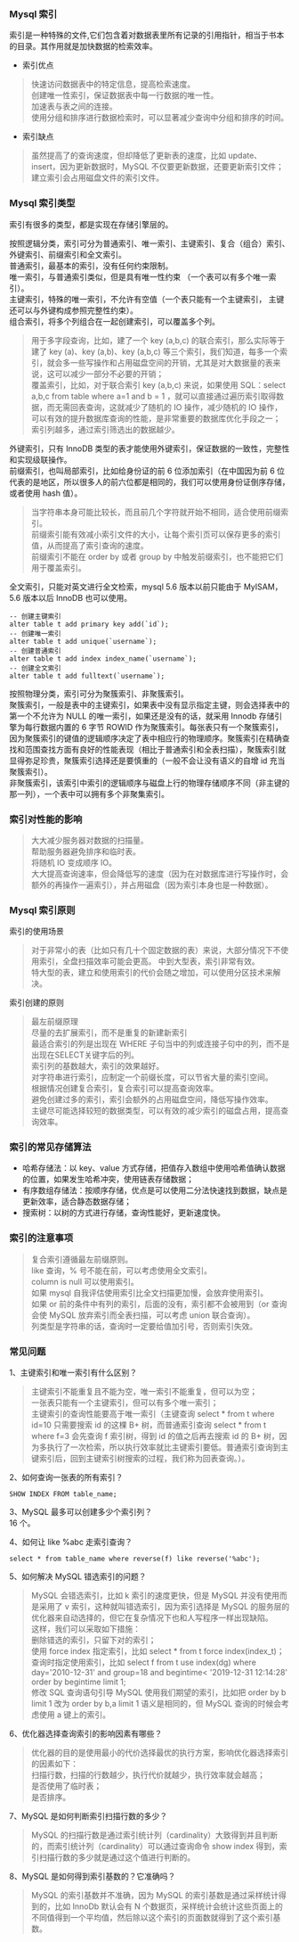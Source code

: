 
### Mysql 索引
索引是一种特殊的文件,它们包含着对数据表里所有记录的引用指针，相当于书本的目录。其作用就是加快数据的检索效率。  

- 索引优点
> 快速访问数据表中的特定信息，提高检索速度。  
> 创建唯一性索引，保证数据表中每一行数据的唯一性。  
> 加速表与表之间的连接。  
> 使用分组和排序进行数据检索时，可以显著减少查询中分组和排序的时间。  

- 索引缺点
> 虽然提高了的查询速度，但却降低了更新表的速度，比如 update、insert，因为更新数据时，MySQL 不仅要更新数据，还要更新索引文件；  
> 建立索引会占用磁盘文件的索引文件。  

### Mysql 索引类型
索引有很多的类型，都是实现在存储引擎层的。  

按照逻辑分类，索引可分为普通索引、唯一索引、主键索引、复合（组合）索引、外键索引、前缀索引和全文索引。  
普通索引，最基本的索引，没有任何约束限制。  
唯一索引，与普通索引类似，但是具有唯一性约束 （一个表可以有多个唯一索引）。  
主键索引，特殊的唯一索引，不允许有空值（一个表只能有一个主键索引， 主键还可以与外键构成参照完整性约束）。  
组合索引，将多个列组合在一起创建索引，可以覆盖多个列。  
> 用于多字段查询，比如，建了一个 key (a,b,c) 的联合索引，那么实际等于建了 key (a)、key (a,b)、key (a,b,c) 等三个索引，我们知道，每多一个索引，就会多一些写操作和占用磁盘空间的开销，尤其是对大数据量的表来说，这可以减少一部分不必要的开销；  
> 覆盖索引，比如，对于联合索引 key (a,b,c) 来说，如果使用 SQL：select a,b,c from table where a=1 and b = 1 ，就可以直接通过遍历索引取得数据，而无需回表查询，这就减少了随机的 IO 操作，减少随机的 IO 操作，可以有效的提升数据库查询的性能，是非常重要的数据库优化手段之一；  
> 索引列越多，通过索引筛选出的数据越少。  

外键索引，只有 InnoDB 类型的表才能使用外键索引，保证数据的一致性，完整性和实现级联操作。  
前缀索引，也叫局部索引，比如给身份证的前 6 位添加索引（在中国因为前 6 位代表的是地区，所以很多人的前六位都是相同的，我们可以使用身份证倒序存储，或者使用 hash 值）。  
> 当字符串本身可能比较长，而且前几个字符就开始不相同，适合使用前缀索引。  
> 前缀索引能有效减小索引文件的大小，让每个索引页可以保存更多的索引值，从而提高了索引查询的速度。  
> 前缀索引不能在 order by 或者 group by 中触发前缀索引，也不能把它们用于覆盖索引。  

全文索引，只能对英文进行全文检索，mysql 5.6 版本以前只能由于 MyISAM，5.6 版本以后 InnoDB 也可以使用。 
```mysql
-- 创建主键索引
alter table t add primary key add(`id`);
-- 创建唯一索引
alter table t add unique(`username`);
-- 创建普通索引
alter table t add index index_name(`username`);
-- 创建全文索引
alter table t add fulltext(`username`);
```

按照物理分类，索引可分为聚簇索引、非聚簇索引。  
聚簇索引，一般是表中的主键索引，如果表中没有显示指定主键，则会选择表中的第一个不允许为 NULL 的唯一索引，如果还是没有的话，就采用 Innodb 存储引擎为每行数据内置的 6 字节 ROWID 作为聚簇索引。每张表只有一个聚簇索引，因为聚簇索引的键值的逻辑顺序决定了表中相应行的物理顺序。聚簇索引在精确查找和范围查找方面有良好的性能表现（相比于普通索引和全表扫描），聚簇索引就显得弥足珍贵，聚簇索引选择还是要慎重的（一般不会让没有语义的自增 id 充当聚簇索引）。  
非聚簇索引，该索引中索引的逻辑顺序与磁盘上行的物理存储顺序不同（非主键的那一列），一个表中可以拥有多个非聚集索引。  

### 索引对性能的影响
> 大大减少服务器对数据的扫描量。  
> 帮助服务器避免排序和临时表。  
> 将随机 IO 变成顺序 IO。  
> 大大提高查询速率，但会降低写的速度（因为在对数据库进行写操作时，会额外的再操作一遍索引），并占用磁盘（因为索引本身也是一种数据）。

### Mysql 索引原则
索引的使用场景
> 对于非常小的表（比如只有几十个固定数据的表）来说，大部分情况下不使用索引，全盘扫描效率可能会更高。
> 中到大型表，索引非常有效。  
> 特大型的表，建立和使用索引的代价会随之增加，可以使用分区技术来解决。  

索引创建的原则
> 最左前缀原理  
> 尽量的去扩展索引，而不是重复的新建新索引  
> 最适合索引的列是出现在 WHERE 子句当中的列或连接子句中的列，而不是出现在SELECT关键字后的列。  
> 索引列的基数越大，索引的效果越好。  
> 对字符串进行索引，应制定一个前缀长度，可以节省大量的索引空间。  
> 根据情况创建复合索引，复合索引可以提高查询效率。  
> 避免创建过多的索引，索引会额外的占用磁盘空间，降低写操作效率。  
> 主键尽可能选择较短的数据类型，可以有效的减少索引的磁盘占用，提高查询效率。  

### 索引的常见存储算法
- 哈希存储法：以 key、value 方式存储，把值存入数组中使用哈希值确认数据的位置，如果发生哈希冲突，使用链表存储数据；
- 有序数组存储法：按顺序存储，优点是可以使用二分法快速找到数据，缺点是更新效率，适合静态数据存储；
- 搜索树：以树的方式进行存储，查询性能好，更新速度快。

### 索引的注意事项
> 复合索引遵循最左前缀原则。  
> like 查询，% 号不能在前，可以考虑使用全文索引。  
> column is null 可以使用索引。  
> 如果 mysql 自我评估使用索引比全文扫描更加慢，会放弃使用索引。  
> 如果 or 前的条件中有列的索引，后面的没有，索引都不会被用到（or 查询会使 MySQL 放弃索引而全表扫描，可以考虑 union 联合查询）。  
> 列类型是字符串的话，查询时一定要给值加引号，否则索引失效。  

### 常见问题
1、主键索引和唯一索引有什么区别？  
> 主键索引不能重复且不能为空，唯一索引不能重复，但可以为空；  
> 一张表只能有一个主键索引，但可以有多个唯一索引；  
> 主键索引的查询性能要高于唯一索引（主键查询 select * from t where id=10 只需要搜索 id 的这棵 B+ 树，而普通索引查询 select * from t where f=3 会先查询 f 索引树，得到 id 的值之后再去搜索 id 的 B+ 树，因为多执行了一次检索，所以执行效率就比主键索引要低。普通索引查询到主键索引后，回到主键索引树搜索的过程，我们称为回表查询。）。  

2、如何查询一张表的所有索引？  
```mysql
SHOW INDEX FROM table_name;
```

3、MySQL 最多可以创建多少个索引列？  
16 个。  

4、如何让 like %abc 走索引查询？  
```mysql
select * from table_name where reverse(f) like reverse('%abc');
```

5、如何解决 MySQL 错选索引的问题？  
> MySQL 会错选索引，比如 k 索引的速度更快，但是 MySQL 并没有使用而是采用了 v 索引，这种就叫错选索引，因为索引选择是 MySQL 的服务层的优化器来自动选择的，但它在复杂情况下也和人写程序一样出现缺陷。  
> 这样，我们可以采取如下措施：  
> 删除错选的索引，只留下对的索引；  
> 使用 force index 指定索引，比如 select * from t force index(index_t)；  
> 查询时指定使用索引，比如 select f from t use index(dg) where day='2010-12-31' and group=18 and begintime< '2019-12-31 12:14:28' order by begintime limit 1;  
> 修改 SQL 查询语句引导 MySQL 使用我们期望的索引，比如把 order by b limit 1 改为 order by b,a limit 1 语义是相同的，但 MySQL 查询的时候会考虑使用 a 键上的索引。  

6、优化器选择查询索引的影响因素有哪些？  
> 优化器的目的是使用最小的代价选择最优的执行方案，影响优化器选择索引的因素如下：  
> 扫描行数，扫描的行数越少，执行代价就越少，执行效率就会越高；  
> 是否使用了临时表；  
> 是否排序。  

7、MySQL 是如何判断索引扫描行数的多少？  
> MySQL 的扫描行数是通过索引统计列（cardinality）大致得到并且判断的，而索引统计列（cardinality）可以通过查询命令 show index 得到，索引扫描行数的多少就是通过这个值进行判断的。  

8、MySQL 是如何得到索引基数的？它准确吗？  
> MySQL 的索引基数并不准确，因为 MySQL 的索引基数是通过采样统计得到的，比如 InnoDb 默认会有 N 个数据页，采样统计会统计这些页面上的不同值得到一个平均值，然后除以这个索引的页面数就得到了这个索引基数。  
